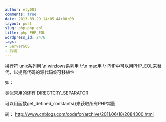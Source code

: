 ```yaml
---
author: ety001
comments: true
date: 2013-09-29 14:05:44+00:00
layout: post
slug: php-php_eol
title: php PHP_EOL
wordpress_id: 2476
tags:
- Server&OS
- 后端
---
```


换行符
unix系列用 \n
windows系列用 \r\n
mac用 \r
PHP中可以用PHP_EOL来替代，以提高代码的源代码级可移植性

如：
<?php
echoPHP_EOL;
//windows平台相当于    echo "\r\n";
//unix\linux平台相当于    echo "\n";
//mac平台相当于    echo "\r";
?>
类似常用的还有
DIRECTORY_SEPARATOR

可以用函数get_defined_constants()来获取所有PHP常量



转： http://www.cnblogs.com/codefor/archive/2011/06/18/2084300.html

